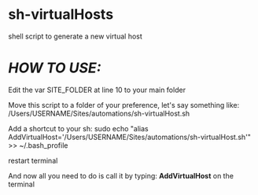 sh-virtualHosts
===============

shell script to generate a new virtual host

***HOW TO USE:***
=================

Edit the var SITE_FOLDER at line 10 to your main folder

Move this script to a folder of your preference, let's say something like: /Users/USERNAME/Sites/automations/sh-virtualHost.sh

Add a shortcut to your sh: sudo echo "alias AddVirtualHost='/Users/USERNAME/Sites/automations/sh-virtualHost.sh'" >> ~/.bash_profile

restart terminal

And now all you need to do is call it by typing: **AddVirtualHost** on the terminal
